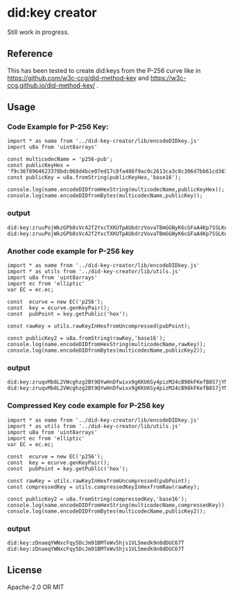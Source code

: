 # did:key creator
Still work in progress.

## Reference
This has been tested to create did:keys from the P-256 curve like in https://github.com/w3c-ccg/did-method-key
and https://w3c-ccg.github.io/did-method-key/ .

## Usage

### Code Example for P-256 Key:

```
import * as name from '../did-key-creator/lib/encodeDIDkey.js'
import u8a from 'uint8arrays'

const multicodecName = 'p256-pub';
const publicKeyHex = 'f9c36f8964623378bdc068d4bce07ed17c8fa486f9ac0c2613ca3c8c306d7bb61cd36717b8ac5e4fea8ad23dc8d0783c2318ee4ad7a80db6e0026ad0b072a24f';
const publicKey = u8a.fromString(publicKeyHex,'base16');

console.log(name.encodeDIDfromHexString(multicodecName,publicKeyHex));
console.log(name.encodeDIDfromBytes(multicodecName,publicKey));

```

### output
```
did:key:zruuPojWkzGPb8sVc42f2YxcTXKUTpAUbdrzVovaTBmGGNyK6cGFaA4Kp7SSLKecrxYz8Sc9d77Rss7rayYt1oFCaNJ
did:key:zruuPojWkzGPb8sVc42f2YxcTXKUTpAUbdrzVovaTBmGGNyK6cGFaA4Kp7SSLKecrxYz8Sc9d77Rss7rayYt1oFCaNJ
```

### Another code example for P-256 key
```
import * as name from '../did-key-creator/lib/encodeDIDkey.js'
import * as utils from '../did-key-creator/lib/utils.js'
import u8a from 'uint8arrays'
import ec from 'elliptic'
var EC = ec.ec;

const  ecurve = new EC('p256');
const  key = ecurve.genKeyPair();
const  pubPoint = key.getPublic('hex');

const rawKey = utils.rawKeyInHexfromUncompressed(pubPoint);

const publicKey2 = u8a.fromString(rawKey,'base16');
console.log(name.encodeDIDfromHexString(multicodecName,rawKey));
console.log(name.encodeDIDfromBytes(multicodecName,publicKey2));
```

### output
```
did:key:zruqvMb8L2VWcghzg2Bt9QYwHnDfwixx9gKKU6Sy4pizM24cB98kFKefB8S7jYNvzyUFT5aRF1q7zEuMwR2RdszUDDc
did:key:zruqvMb8L2VWcghzg2Bt9QYwHnDfwixx9gKKU6Sy4pizM24cB98kFKefB8S7jYNvzyUFT5aRF1q7zEuMwR2RdszUDDc
```

### Compressed Key code example for P-256 key
```
import * as name from '../did-key-creator/lib/encodeDIDkey.js'
import * as utils from '../did-key-creator/lib/utils.js'
import u8a from 'uint8arrays'
import ec from 'elliptic'
var EC = ec.ec;

const  ecurve = new EC('p256');
const  key = ecurve.genKeyPair();
const  pubPoint = key.getPublic('hex');

const rawKey = utils.rawKeyInHexfromUncompressed(pubPoint);
const compressedKey = utils.compressedKeyInHexfromRaw(rawKey);

const publicKey2 = u8a.fromString(compressedKey,'base16');
console.log(name.encodeDIDfromHexString(multicodecName,compressedKey));
console.log(name.encodeDIDfromBytes(multicodecName,publicKey2));
```

### output
```
did:key:zDnaeqYWNxcFqy5DcJm91BMTeWv5hjs1VL5medk9n8dDUC67T
did:key:zDnaeqYWNxcFqy5DcJm91BMTeWv5hjs1VL5medk9n8dDUC67T
```

## License

Apache-2.0 OR MIT
